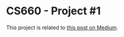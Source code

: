 # CS660 - Project #1

This project is related to [this post on Medium](https://medium.com/@batyrkanzitdinov/how-did-i-build-basic-reports-of-the-us-stock-market-big-data-using-python-a08dc15c6135).
